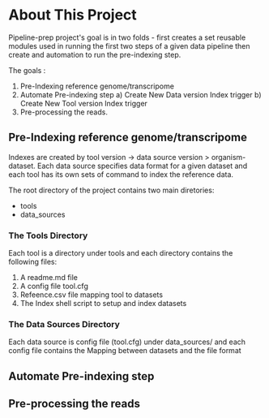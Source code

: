 # About This Project

Pipeline-prep project's goal is in two folds - first creates a set reusable modules used in running the first two steps of a given data pipeline then create and automation to run the pre-indexing step. 

The goals :
  1) Pre-Indexing reference genome/transcripome
  2) Automate Pre-indexing step
    a) Create New Data version Index trigger
    b) Create New Tool version Index trigger
  3) Pre-processing the reads.
  

## Pre-Indexing reference genome/transcripome

Indexes are created by tool version -> data source version > organism-dataset. Each data source specifies
data format for a given dataset and each tool has its own sets of command to index the reference data.

The root directory of the project contains two main diretories:

 * tools
 * data_sources
 
### The Tools Directory

Each tool is a directory under tools  and each directory contains the following files:

1)	A readme.md file
2)	A config file tool.cfg
3)	Refeence.csv file mapping tool to datasets
4)	The Index shell script to setup and index datasets

### The Data Sources Directory

Each data source is config file (tool.cfg) under data_sources/  and each config file contains the
Mapping between datasets and the file format 

## Automate Pre-indexing step

## Pre-processing the reads


